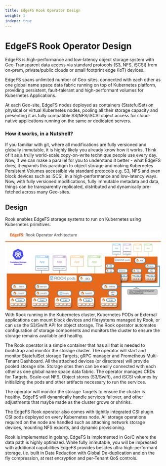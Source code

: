 ```yaml
---
title: EdgeFS Rook Operator Design
weight: 1
indent: true
---
```


# EdgeFS Rook Operator Design

EdgeFS is high-performance and low-latency object storage system with Geo-Transparent data access via standard protocols (S3, NFS, iSCSI) from on-prem, private/public clouds or small footprint edge (IoT) devices.

EdgeFS spans unlimited number of Geo-sites, connected with each other as one global name space data fabric running on top of Kubernetes platform, providing persistent, fault-talerant and high-performant volumes for Kubernetes Applications.

At each Geo-site, EdgeFS nodes deployed as containers (StatefulSet) on physical or virtual Kubernetes nodes, pooling all their storage capacity and presenting it as fully compatible S3/NFS/iSCSI object access for cloud-native applications running on the same or dedicated servers.

### How it works, in a Nutshell?

If you familiar with git, where all modifications are fully versioned and globally immutable, it is highly likely you already know how it works. Think of it as a trully world-scale copy-on-write technique people use every day. Now, if we can make a parallel for you to understand it better - what EdgeFS does, it expands this paradigm to object storage and making Kubernetes Persistent Volumes accessible via standard protocols e.g. S3, NFS and even block devices such as iSCSI, in a high-performance and low-latency ways. Now, with fully versioned modifications, fully immutable metadata and data, things can be transparently replicated, distributed and dynamically pre-fetched across many Geo-sites.

## Design

Rook enables EdgeFS storage systems to run on Kubernetes using Kubernetes primitives.

![EdgeFS Rook Architecture on Kubernetes](media/edgefs-rook.png)
With Rook running in the Kubernetes cluster, Kubernetes PODs or External applications can
mount block devices and filesystems managed by Rook, or can use the S3/Swift API for object storage. The Rook operator
automates configuration of storage components and monitors the cluster to ensure the storage remains available
and healthy.

The Rook operator is a simple container that has all that is needed to bootstrap and monitor the storage cluster. The operator will start and monitor StatefulSet storage Targets, gRPC manager and Prometheus Multi-Tenant Dashboard. All the attached devices (or directores) will provide pooled storage site. Storage sites then can be easily connected with each other as one global name space data fabric. The operator manages CRDs for Targets, Scale-out NFS, Object stores (S3/Swift), and iSCSI volumes by initializing the pods and other artifacts necessary to
run the services.

The operator will monitor the storage Targets to ensure the cluster is healthy. EdgeFS will dynamically handle services failover, and other adjustments that maybe made as the cluster grows or shrinks.

The EdgeFS Rook operator also comes with tighitly integrated CSI plugin. CSI pods deployed on every Kubernetes node. All storage operations required on the node are handled such as attaching network storage devices, mounting NFS exports, and dynamic provisioning.

Rook is implemented in golang. EdgeFS is implemented in Go/C where the data path is highly optimized.
While fully immutable, you will be impressed with additional capabilities EdgeFS provides besides ultra high-performant storage, i.e. built in Data Reduction with Global De-duplication and on the fly compression, at rest encryption and per-Tenant QoS controls.
